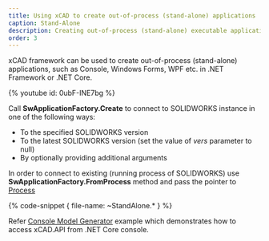 ```yaml
---
title: Using xCAD to create out-of-process (stand-alone) applications
caption: Stand-Alone
description: Creating out-of-process (stand-alone) executable applications (console, win forms, WPF application)
order: 3
---
```

xCAD framework can be used to create out-of-process (stand-alone) applications, such as Console, Windows Forms, WPF etc. in .NET Framework or .NET Core.

{% youtube id: 0ubF-INE7bg %}

Call **SwApplicationFactory.Create** to connect to SOLIDWORKS instance in one of the following ways:

* To the specified SOLIDWORKS version
* To the latest SOLIDWORKS version (set the value of *vers* parameter to null)
* By optionally providing additional arguments

In order to connect to existing (running process of SOLIDWORKS) use **SwApplicationFactory.FromProcess** method and pass the pointer to [Process](https://docs.microsoft.com/en-us/dotnet/api/system.diagnostics.process?view=netcore-3.1)

{% code-snippet { file-name: ~StandAlone.* } %}

Refer [Console Model Generator](https://github.com/xarial/xcad-examples/tree/master/ModelGeneratorConsole) example which demonstrates how to access xCAD.API from .NET Core console.